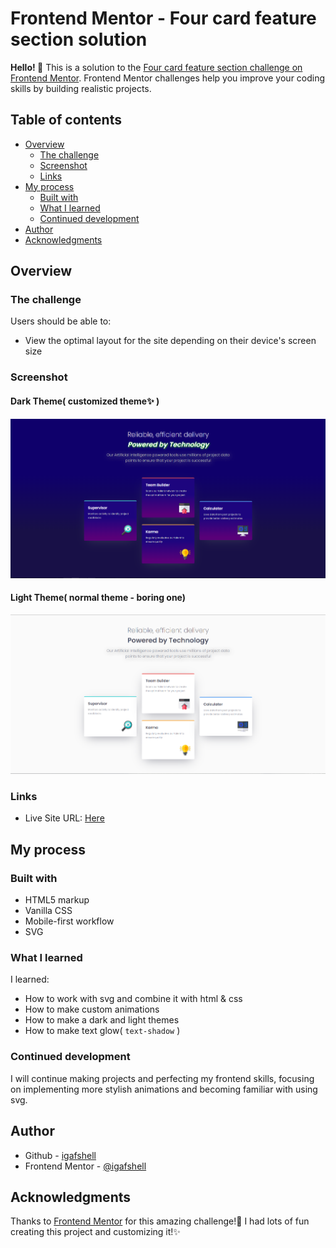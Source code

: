 # Frontend Mentor - Four card feature section solution

**Hello! :wave:**
This is a solution to the [Four card feature section challenge on Frontend Mentor](https://www.frontendmentor.io/challenges/four-card-feature-section-weK1eFYK). Frontend Mentor challenges help you improve your coding skills by building realistic projects.

## Table of contents

- [Overview](#overview)
  - [The challenge](#the-challenge)
  - [Screenshot](#screenshot)
  - [Links](#links)
- [My process](#my-process)
  - [Built with](#built-with)
  - [What I learned](#what-i-learned)
  - [Continued development](#continued-development)
- [Author](#author)
- [Acknowledgments](#acknowledgments)

## Overview

### The challenge

Users should be able to:

- View the optimal layout for the site depending on their device's screen size

### Screenshot

#### Dark Theme( customized theme✨ )

![Dark theme](./images/screenshot-dark.png)

#### Light Theme( normal theme - boring one)

![Light theme](./images/screenshot-light.png)

### Links

- Live Site URL: [Here](https://igafshell.github.io/four-card-feature-section-main/)

## My process

### Built with

- HTML5 markup
- Vanilla CSS
- Mobile-first workflow
- SVG

### What I learned

I learned:

- How to work with svg and combine it with html & css
- How to make custom animations
- How to make a dark and light themes
- How to make text glow( `text-shadow` )

### Continued development

I will continue making projects and perfecting my frontend skills, focusing on implementing more stylish animations and becoming familiar with using svg.

## Author

- Github - [igafshell](https://www.github.com/igafshell)
- Frontend Mentor - [@igafshell](https://www.frontendmentor.io/profile/igafshell)

## Acknowledgments

Thanks to [Frontend Mentor](https://www.frontendmentor.io/home) for this amazing challenge!🙏 I had lots of fun creating this project and customizing it!✨
